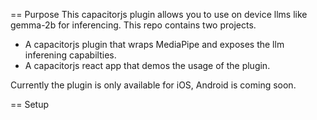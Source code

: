 == Purpose
This capacitorjs plugin allows you to use on device llms like gemma-2b for inferencing.  This repo contains two projects.  
- A capacitorjs plugin that wraps MediaPipe and exposes the llm inferening capabilties.
- A capacitorjs react app that demos the usage of the plugin.

Currently the plugin is only available for iOS, Android is coming soon.

== Setup
